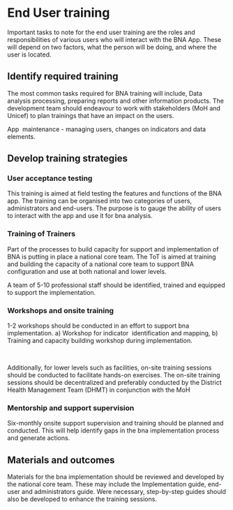 # End User training

Important tasks to note for the end user training are the roles and
responsibilities of various users who will interact with the BNA App.
These will depend on two factors, what the person will be doing, and
where the user is located.

## Identify required training

The most common tasks required for BNA training will include, Data
analysis processing, preparing reports and other information products.
The development team should endeavour to work with stakeholders (MoH and
Unicef) to plan trainings that have an impact on the users.

App  maintenance - managing users, changes on indicators and data
elements.

## Develop training strategies

### User acceptance testing

This training is aimed at field testing the features and functions of
the BNA app. The training can be organised into two categories of users,
administrators and end-users. The purpose is to gauge the ability of
users to interact with the app and use it for bna analysis.

### Training of Trainers

Part of the processes to build capacity for support and implementation
of BNA is putting in place a national core team. The ToT is aimed at
training and building the capacity of a national core team to support
BNA configuration and use at both national and lower levels.

A team of 5-10 professional staff should be identified, trained and
equipped to support the implementation.

### Workshops and onsite training

1-2 workshops should be conducted in an effort to support bna
implementation. a) Workshop for indicator  identification and mapping,
b) Training and capacity building workshop during implementation.

 

Additionally, for lower levels such as facilities, on-site training
sessions should be conducted to facilitate hands-on exercises. The
on-site training sessions should be decentralized and preferably
conducted by the District Health Management Team (DHMT) in conjunction
with the MoH

### Mentorship and support supervision

Six-monthly onsite support supervision and training should be planned
and conducted. This will help identify gaps in the bna implementation
process and generate actions.

## Materials and outcomes

Materials for the bna implementation should be reviewed and developed by
the national core team. These may include the Implementation guide,
end-user and administrators guide. Were necessary, step-by-step guides
should also be developed to enhance the training sessions.

